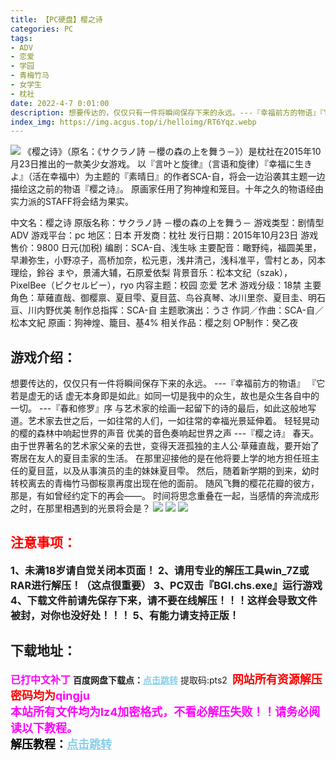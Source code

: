 ```yaml
---
title: 【PC硬盘】樱之诗
categories: PC
tags:
- ADV
- 恋爱
- 学园
- 青梅竹马
- 女学生
- 枕社
date: 2022-4-7 0:01:00
description: 想要传达的，仅仅只有一件将瞬间保存下来的永远。---『幸福前方的物语』『它若是虚无的话 虚无本身即是如此』如同一切是我中的众生，故也是众生各自中的一切。---『春和修罗』序
index_img: https://img.acgus.top/i/helloimg/RT6Yqz.webp
---
```

![](https://img.acgus.top/i/helloimg/RT6Yqz.webp)
《樱之诗》（原名：《サクラノ詩 －櫻の森の上を舞う－》）是枕社在2015年10月23日推出的一款美少女游戏。
以『言叶と旋律』（言语和旋律）『幸福に生きよ』（活在幸福中）为主题的『素晴日』的作者SCA-自，将会一边沿袭其主题一边描绘这之前的物语『樱之诗』。
原画家任用了狗神煌和笼目。十年之久的物语经由实力派的STAFF将会结为果实。

中文名：樱之诗
原版名称：サクラノ詩 －櫻の森の上を舞う－
游戏类型：剧情型ADV
游戏平台：pc
地区：日本
开发商：枕社
发行日期：2015年10月23日
游戏售价：9800 日元(加税)
编剧：SCA-自、浅生咏
主要配音：瞰野纯，福圆美里，早濑弥生，小野凉子，高桥加奈，松元恵，浅井清己，浅科准平，雪村とあ，冈本理绘，鈴谷 まや，景浦大辅，石原爱依梨
背景音乐：松本文纪（szak），PixelBee（ピクセルビー），ryo
内容主题：校园 恋爱 艺术
游戏分级：18禁
主要角色：草薙直哉、御樱禀、夏目雫、夏目蓝、鸟谷真琴、冰川里奈、夏目圭、明石亘、川内野优美
制作总指挥：SCA-自
主题歌演出：うさ
作詞／作曲：SCA-自／松本文紀
原画：狗神煌、籠目、基4%
相关作品：樱之刻
OP制作：癸乙夜

## 游戏介绍：
想要传达的，仅仅只有一件将瞬间保存下来的永远。
---『幸福前方的物语』
『它若是虚无的话 虚无本身即是如此』如同一切是我中的众生，故也是众生各自中的一切。
---『春和修罗』序
与艺术家的绘画一起留下的诗的最后，如此这般地写道。艺术家去世之后，一如往常的人们，一如往常的幸福光景延伸着。
轻轻晃动的樱的森林中响起世界的声音
优美的音色奏响起世界之声
---『樱之诗』
春天。由于世界著名的艺术家父亲的去世，变得天涯孤独的主人公·草薙直哉，要开始了寄居在友人的夏目圭家的生活。
在那里迎接他的是在他将要上学的地方担任班主任的夏目蓝，以及从事演员的圭的妹妹夏目雫。
然后，随着新学期的到来，幼时转校离去的青梅竹马御桜禀再度出现在他的面前。
随风飞舞的樱花花瓣的彼方，那是，有如曾经约定下的再会——。
时间将思念重叠在一起，当感情的奔流成形之时，在那里相遇到的光景将会是？
![](https://img.acgus.top/i/helloimg/RT6fWA.webp)
![](https://img.acgus.top/i/helloimg/RT6hg5.webp)
![](https://img.acgus.top/i/helloimg/RT6uP0.webp)




## <font color=#FF0000 >注意事项：</font>
<font size=3><b>1、未满18岁请自觉关闭本页面！
2、请用专业的解压工具win_7Z或RAR进行解压！（这点很重要）
3、PC双击『BGI.chs.exe』运行游戏
4、下载文件前请先保存下来，请不要在线解压！！！这样会导致文件被封，对你也没好处！！！
5、有能力请支持正版！</b></font>

## 下载地址：
<font color=#FF00FF size=3><b>已打中文补丁</b></font>
<b>百度网盘下载点：</b><a href="https://pan.baidu.com/s/1-JjNHN7pd1A_iErj6979ZQ?pwd=pts2" style="color: #87CEEB;"><b>点击跳转</b></a> 提取码:pts2
<a style="padding: 0" href="https://post.qingju.org/AD/"><img style="max-width:100%" src="https://img.acgus.top/i/2024/07/478f689b8021d8d499ab43d21acf137a.gif" alt=""></a>
<b><font color=#FF0000 size=4>网站所有资源解压密码均为</b></font><b><font color=#FF00FF size=4>qingju</font><font color=#FF0000 ></font></b><br><b><font color=#FF00FF size=4>本站所有文件均为lz4加密格式，不看必解压失败！！请务必阅读以下教程。</b></font><br><b><font color=#000 size=4>解压教程：</b><a href="https://post.qingju.org/tutorial/000/" style="color: #87CEEB;"><b>点击跳转</b></a>